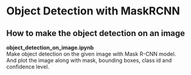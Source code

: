 # Object Detection with MaskRCNN

## How to make the object detection on an image
**object_detection_on_image.ipynb**  
Make object detection on the given image with Mask R-CNN model.  
And plot the image along with mask, bounding boxes, class id and confidence level.  
